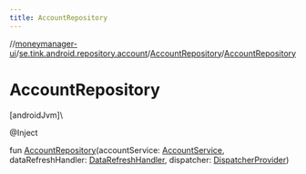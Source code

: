```yaml
---
title: AccountRepository
---
```

//[moneymanager-ui](../../../index.html)/[se.tink.android.repository.account](../index.html)/[AccountRepository](index.html)/[AccountRepository](-account-repository.html)



# AccountRepository



[androidJvm]\




@Inject



fun [AccountRepository](-account-repository.html)(accountService: [AccountService](../../com.tink.service.account/-account-service/index.html), dataRefreshHandler: [DataRefreshHandler](../../se.tink.android.repository.service/-data-refresh-handler/index.html), dispatcher: [DispatcherProvider](../../com.tink.service.util/-dispatcher-provider/index.html))




